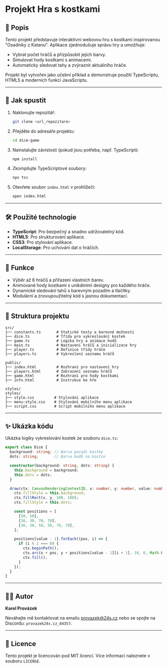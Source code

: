 # Projekt Hra s kostkami

## 📜 Popis
Tento projekt představuje interaktivní webovou hru s kostkami inspirovanou "Osadníky z Katanu". Aplikace zjednodušuje správu hry a umožňuje:
- Vybrat počet hráčů a přizpůsobit jejich barvy.
- Simulovat hody kostkami s animacemi.
- Automaticky sledovat tahy a zvýraznit aktuálního hráče.

Projekt byl vytvořen jako učební příklad a demonstruje použití TypeScriptu, HTML5 a moderních funkcí JavaScriptu.

---

## 🚀 Jak spustit
1. Naklonujte repozitář:
   ```bash
   git clone <url_repozitare>
   ```
2. Přejděte do adresáře projektu:
   ```bash
   cd dice-game
   ```
3. Nainstalujte závislosti (pokud jsou potřeba, např. TypeScript):
   ```bash
   npm install
   ```
4. Zkompilujte TypeScriptové soubory:
   ```bash
   npx tsc
   ```
5. Otevřete soubor `index.html` v prohlížeči:
   ```bash
   open index.html
   ```

---

## 🛠️ Použité technologie
- **TypeScript**: Pro bezpečný a snadno udržovatelný kód.
- **HTML5**: Pro strukturování aplikace.
- **CSS3**: Pro stylování aplikace.
- **LocalStorage**: Pro uchování dat o hráčích.

---

## 🌟 Funkce
- Výběr až 6 hráčů a přiřazení vlastních barev.
- Animované hody kostkami s unikátními designy pro každého hráče.
- Dynamické sledování tahů s barevným pozadím a tlačítky.
- Modulární a znovupoužitelný kód s jasnou dokumentací.

---

## 📂 Struktura projektu
```plaintext
src/
├── constants.ts       # Statické texty a barevné možnosti
├── dice.ts            # Třída pro vykreslování kostek
├── game.ts            # Logika hry a animace hodů
├── main.ts            # Nastavení hráčů a inicializace hry
├── player.ts          # Definice třídy hráče
├── players.ts         # Vykreslení seznamu hráčů

public/
├── index.html         # Rozhraní pro nastavení hry
├── players.html       # Zobrazení seznamu hráčů
├── game.html          # Rozhraní pro hody kostkami
├── info.html          # Instrukce ke hře

styles/
styles/
├── style.css         # Stylování aplikace
├── menu-style.css    # Stylování mobilního menu aplikace
├── script.css        # Script mobilního menu aplikace
```

---

## ✨ Ukázka kódu
Ukázka logiky vykreslování kostek ze souboru `dice.ts`:
```typescript
export class Dice {
  background: string; // Barva pozadí kostky
  dots: string;       // Barva bodů na kostce

  constructor(background: string, dots: string) {
    this.background = background;
    this.dots = dots;
  }

  draw(ctx: CanvasRenderingContext2D, x: number, y: number, value: number): void {
    ctx.fillStyle = this.background;
    ctx.fillRect(x, y, 100, 100);
    ctx.fillStyle = this.dots;

    const positions = [
      [50, 50],
      [30, 30, 70, 70],
      [30, 30, 50, 50, 70, 70],
    ];

    positions[value - 1].forEach((pos, i) => {
      if (i % 2 === 0) {
        ctx.beginPath();
        ctx.arc(x + pos, y + positions[value - 1][i + 1], 10, 0, Math.PI * 2);
        ctx.fill();
      }
    });
  }
}
```

---

## 🧑‍💻 Autor
**Karel Provázek**

Neváhejte mě kontaktovat na emailu [provazek@24s.cz](mailto:provazek@24s.cz) nebo se spojte na Discordu: `provazek24s.cz_84357`.

---

## 📜 Licence
Tento projekt je licencován pod MIT licencí. Více informací naleznete v souboru `LICENSE`.

